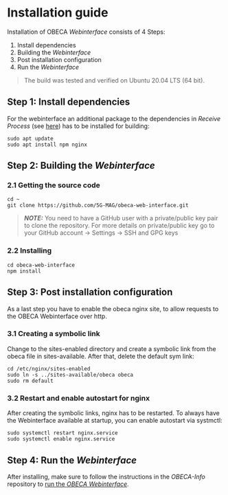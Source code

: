 # Installation guide
Installation of OBECA *Webinterface* consists of 4 Steps:
1. Install dependencies
2. Building the *Webinterface*
3. Post installation configuration
4. Run the *Webinterface*

> The build was tested and verified on Ubuntu 20.04 LTS (64 bit).

## Step 1: Install dependencies
For the webinterface an additional package to the dependencies in *Receive Process* (see [here](https://github.com/Austrian-Broadcasting-Services/obeca-receive-process#readme)) has to be installed for building:
````
sudo apt update
sudo apt install npm nginx
````

## Step 2: Building the *Webinterface*
### 2.1 Getting the source code
````
cd ~
git clone https://github.com/5G-MAG/obeca-web-interface.git
````
> **_NOTE:_** You need to have a GitHub user with a private/public key pair to clone the repository. For more details on private/public key go to your GitHub account -> Settings -> SSH and GPG keys 

### 2.2 Installing
````
cd obeca-web-interface
npm install 
````

## Step 3: Post installation configuration
As a last step you have to enable the obeca nginx site, to allow requests to the OBECA Webinterface over http.

### 3.1 Creating a symbolic link
Change to the sites-enabled directory and create a symbolic link from the obeca file in sites-available. After that, delete the default sym link:

````
cd /etc/nginx/sites-enabled
sudo ln -s ../sites-available/obeca obeca
sudo rm default
````

### 3.2 Restart and enable autostart for nginx
After creating the symbolic links, nginx has to be restarted. To always have the Webinterface available at startup, you can enable autostart via systmctl:
````
sudo systemctl restart nginx.service
sudo systemctl enable nginx.service
````

## Step 4: Run the *Webinterface*
After installing, make sure to follow the instructions in the *OBECA-Info* repository to [run the *OBECA Webinterface*](https://github.com/Austrian-Broadcasting-Services/obeca-info/wiki/Webinterface#run-the-webinterface).

